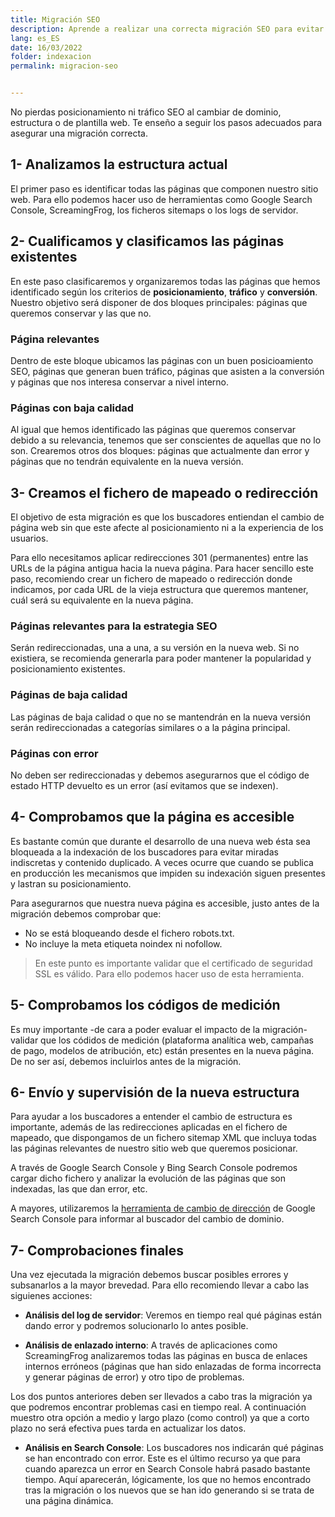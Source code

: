 ```yaml
---
title: Migración SEO
description: Aprende a realizar una correcta migración SEO para evitar perder tráfico y posicionamiento.
lang: es_ES
date: 16/03/2022
folder: indexacion
permalink: migracion-seo


---
```


No pierdas posicionamiento ni tráfico SEO al cambiar de dominio, estructura o de plantilla web. Te enseño a seguir los pasos adecuados para asegurar una migración correcta.


## 1- Analizamos la estructura actual

El primer paso es identificar todas las páginas que componen nuestro sitio web. Para ello podemos hacer uso de herramientas como Google Search Console, ScreamingFrog, los ficheros sitemaps o los logs de servidor.

## 2- Cualificamos y clasificamos las páginas existentes

En este paso clasificaremos y organizaremos todas las páginas que hemos identificado según los criterios de **posicionamiento**, **tráfico** y **conversión**. Nuestro objetivo será disponer de dos bloques principales: páginas que queremos conservar y las que no.

### Página relevantes 

Dentro de este bloque ubicamos las páginas con un buen posicioamiento SEO, páginas que generan buen tráfico, páginas que asisten a la conversión y páginas que nos interesa conservar a nivel interno.

### Páginas con baja calidad
  
Al igual que hemos identificado las páginas que queremos conservar debido a su relevancia, tenemos que ser conscientes de aquellas que no lo son. Crearemos otros dos bloques: páginas que actualmente dan error y páginas que no tendrán equivalente en la nueva versión.

## 3- Creamos el fichero de mapeado o redirección

El objetivo de esta migración es que los buscadores entiendan el cambio de página web sin que este afecte al posicionamiento ni a la experiencia de los usuarios.

Para ello necesitamos aplicar redirecciones 301 (permanentes) entre las URLs de la página antigua hacia la nueva página. Para hacer sencillo este paso, recomiendo crear un fichero de mapeado o redirección donde indicamos, por cada URL de la vieja estructura que queremos mantener, cuál será su equivalente en la nueva página.

### Páginas relevantes para la estrategia SEO

Serán redireccionadas, una a una, a su versión en la nueva web. Si no existiera, se recomienda generarla para poder mantener la popularidad y posicionamiento existentes.

### Páginas de baja calidad

Las páginas de baja calidad o que no se mantendrán en la nueva versión serán redireccionadas a categorías similares o a la página principal.

### Páginas con error

No deben ser redireccionadas y debemos asegurarnos que el código de estado HTTP devuelto es un error (así evitamos que se indexen).
  
## 4- Comprobamos que la página es accesible

Es bastante común que durante el desarrollo de una nueva web ésta sea bloqueada a la indexación de los buscadores para evitar miradas indiscretas y contenido duplicado. A veces ocurre que cuando se publica en producción les mecanismos que impiden su indexación siguen presentes y lastran su posicionamiento.

Para asegurarnos que nuestra nueva página es accesible, justo antes de la migración debemos comprobar que:

- No se está bloqueando desde el fichero robots.txt.
- No incluye la meta etiqueta noindex ni nofollow.

> En este punto es importante validar que el certificado de seguridad SSL es válido. Para ello podemos hacer uso de esta herramienta.

## 5- Comprobamos los códigos de medición

Es muy importante -de cara a poder evaluar el impacto de la migración- validar que los códidos de medición (plataforma analítica web, campañas de pago, modelos de atribución, etc) están presentes en la nueva página. De no ser así, debemos incluirlos antes de la migración.

## 6- Envío y supervisión de la nueva estructura

Para ayudar a los buscadores a entender el cambio de estructura es importante, además de las redirecciones aplicadas en el fichero de mapeado, que dispongamos de un fichero sitemap XML que incluya todas las páginas relevantes de nuestro sitio web que queremos posicionar.

A través de Google Search Console y Bing Search Console podremos cargar dicho fichero y analizar la evolución de las páginas que son indexadas, las que dan error, etc.

A mayores, utilizaremos la [herramienta de cambio de dirección](https://support.google.com/webmasters/answer/83106?hl=es) de Google Search Console para informar al buscador del cambio de dominio.

## 7- Comprobaciones finales

Una vez ejecutada la migración debemos buscar posibles errores y subsanarlos a la mayor brevedad. Para ello recomiendo llevar a cabo las siguienes acciones:

- **Análisis del log de servidor**: Veremos en tiempo real qué páginas están dando error y podremos solucionarlo lo antes posible.

- **Análisis de enlazado interno**: A través de aplicaciones como ScreamingFrog analizaremos todas las páginas en busca de enlaces internos erróneos (páginas que han sido enlazadas de forma incorrecta y generar páginas de error) y otro tipo de problemas.

Los dos puntos anteriores deben ser llevados a cabo tras la migración ya que podremos encontrar problemas casi en tiempo real. A continuación muestro otra opción a medio y largo plazo (como control) ya que a corto plazo no será efectiva pues tarda en actualizar los datos.

- **Análisis en Search Console**: Los buscadores nos indicarán qué páginas se han encontrado con error. Este es el último recurso ya que para cuando aparezca un error en Search Console habrá pasado bastante tiempo. Aquí aparecerán, lógicamente, los que no hemos encontrado tras la migración o los nuevos que se han ido generando si se trata de una página dinámica. 
<!--stackedit_data:
eyJoaXN0b3J5IjpbLTExMzY4MTIwMjksLTEzOTM2NjQzMDZdfQ
==
-->